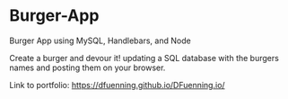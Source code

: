 # Burger-App
Burger App using MySQL, Handlebars, and Node

Create a burger and devour it! updating a SQL database with the burgers names and posting them on your browser. 

Link to portfolio: https://dfuenning.github.io/DFuenning.io/
